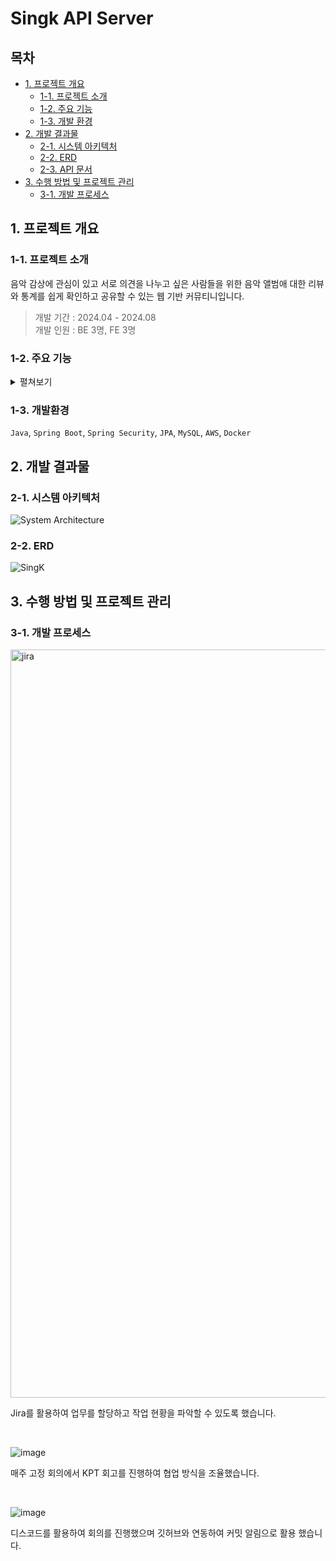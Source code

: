 # Singk API Server

## 목차

- [1. 프로젝트 개요](#1-프로젝트-개요)
  - [1-1. 프로젝트 소개](#1-1-프로젝트-소개)
  - [1-2. 주요 기능](#1-2-주요-기능)
  - [1-3. 개발 환경](#1-3-개발-환경)
- [2. 개발 결과물](#2-개발-결과물)
  - [2-1. 시스템 아키텍처](#2-1-시스템-아키텍처)
  - [2-2. ERD](#2-2-ERD)
  - [2-3. API 문서](#2-3-API-문서)
- [3. 수행 방법 및 프로젝트 관리](#3-수행-방법-및-프로젝트-관리)
  - [3-1. 개발 프로세스](#3-1-개발-프로세스)
 
## 1. 프로젝트 개요

### 1-1. 프로젝트 소개

음악 감상에 관심이 있고 서로 의견을 나누고 싶은 사람들을 위한 음악 앨범애 대한 리뷰와 통계를 쉽게 확인하고 공유할 수 있는 웹 기반 커뮤티니입니다. 

> 개발 기간 : 2024.04 - 2024.08 <br>
> 개발 인원 : BE 3명, FE 3명

### 1-2. 주요 기능
<details>
  <summary> 펼쳐보기 </summary>
<div align="center">
  
  ### 로그인
  
  <img width="800" src="https://github.com/user-attachments/assets/ae6bf72d-ed99-4189-ba0a-c1b2f8881917">
  
  ### 회원가입
  
  <img width="800" src="https://github.com/user-attachments/assets/acc6cda2-64df-405c-a158-126c5eda0588">
  
  ### 메인화면
  
  <img width="800" src="https://github.com/user-attachments/assets/25abb468-3cfc-4344-825a-5ab862a4d369">

  ### 앨범 상세 정보

  <img width="800" src="https://github.com/user-attachments/assets/1e2ca1a8-91ce-4ef2-bd79-33de61b0cf89">

  ### 앨범 리뷰 및 통계

  <img width="800" src="https://github.com/user-attachments/assets/214231ec-0340-4c37-b7fd-8e3033055ed5">

  ### 활동 히스토리 

  <img width="800" src="https://github.com/user-attachments/assets/5b78a5d2-8189-4cb1-bf05-c2adeca4013b">

  ### 음악 앨범 추천 게시판

  <img width="800" src="https://github.com/user-attachments/assets/93cb6ab4-c80d-417b-a2c2-8a537c42df4a">

  ### 자유 게시판

  <img width="800" src="https://github.com/user-attachments/assets/729d7f10-adda-4b80-a223-1a05743d04a4">

</div>  
</details>

### 1-3. 개발환경
`Java`, `Spring Boot`, `Spring Security`, `JPA`, `MySQL`, `AWS`, `Docker`

## 2. 개발 결과물

### 2-1. 시스템 아키텍처

![System Architecture](https://github.com/user-attachments/assets/549a46c7-3e95-48a0-be2d-ec3a665f2717)

### 2-2. ERD

![SingK](https://github.com/user-attachments/assets/9b255bff-c22f-4015-85b4-b18623edbcfd)

## 3. 수행 방법 및 프로젝트 관리

### 3-1. 개발 프로세스

<img width="1197" alt="jira" src="https://github.com/user-attachments/assets/407dfb66-e657-47ab-8a7e-5746476f39c8">

Jira를 활용하여 업무를 할당하고 작업 현황을 파악할 수 있도록 했습니다.

<br>

![image](https://github.com/user-attachments/assets/6e6f4e7d-0a16-4f33-8b85-cf465841277c)

매주 고정 회의에서 KPT 회고를 진행하여 협업 방식을 조율했습니다. 

<br>

![image](https://github.com/user-attachments/assets/db3285f7-4651-40c1-816a-70472ef0d24d)

디스코드를 활용하여 회의를 진행했으며 깃허브와 연동하여 커밋 알림으로 활용 했습니다.
